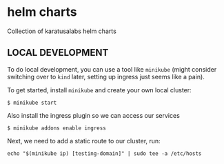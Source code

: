
# helm charts

Collection of karatusalabs helm charts

## LOCAL DEVELOPMENT

To do local development, you can use a tool like `minikube` (might
consider switching over to `kind` later, setting up ingress just
seems like a pain).

To get started, install `minikube` and create your own local cluster:
```
$ minikube start
```

Also install the ingress plugin so we can access our services
```
$ minikube addons enable ingress
```

Next, we need to add a static route to our cluster, run:
```
echo "$(minikube ip) [testing-domain]" | sudo tee -a /etc/hosts
```

